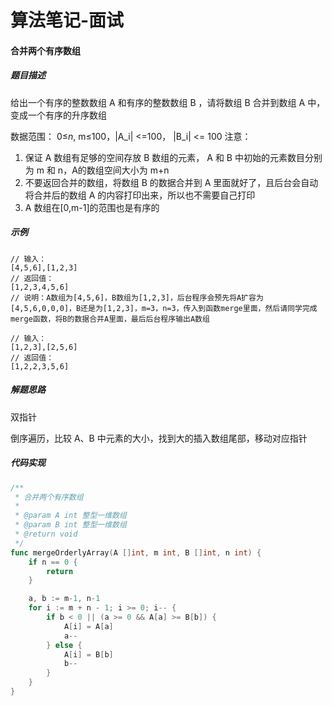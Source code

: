 # 算法笔记-面试

#### 合并两个有序数组

##### 题目描述

给出一个有序的整数数组 A 和有序的整数数组 B ，请将数组 B 合并到数组 A 中，变成一个有序的升序数组

数据范围： 0≤*n*, m≤100，|A_i| <=100， |B_i| <= 100
注意：

1. 保证 A 数组有足够的空间存放 B 数组的元素， A 和 B 中初始的元素数目分别为 m 和 n，A的数组空间大小为 m+n
2. 不要返回合并的数组，将数组 B 的数据合并到 A 里面就好了，且后台会自动将合并后的数组 A 的内容打印出来，所以也不需要自己打印
3. A 数组在[0,m-1]的范围也是有序的

##### 示例

```
// 输入：
[4,5,6],[1,2,3]
// 返回值：
[1,2,3,4,5,6]
// 说明：A数组为[4,5,6]，B数组为[1,2,3]，后台程序会预先将A扩容为[4,5,6,0,0,0]，B还是为[1,2,3]，m=3，n=3，传入到函数merge里面，然后请同学完成merge函数，将B的数据合并A里面，最后后台程序输出A数组

// 输入：
[1,2,3],[2,5,6]
// 返回值：
[1,2,2,3,5,6]
```

##### 解题思路

双指针

倒序遍历，比较 A、B 中元素的大小，找到大的插入数组尾部，移动对应指针

##### 代码实现

```go
/**
 * 合并两个有序数组
 *
 * @param A int 整型一维数组
 * @param B int 整型一维数组
 * @return void
 */
func mergeOrderlyArray(A []int, m int, B []int, n int) {
	if n == 0 {
		return
	}

	a, b := m-1, n-1
	for i := m + n - 1; i >= 0; i-- {
		if b < 0 || (a >= 0 && A[a] >= B[b]) {
			A[i] = A[a]
			a--
		} else {
			A[i] = B[b]
			b--
		}
	}
}
```